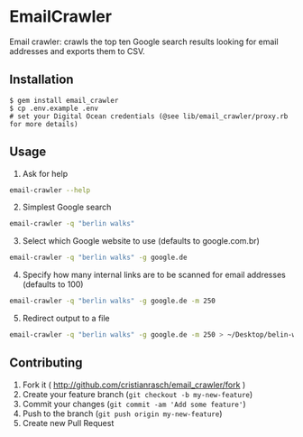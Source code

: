 # EmailCrawler

Email crawler: crawls the top ten Google search results looking for email addresses and exports them to CSV.

## Installation

    $ gem install email_crawler
    $ cp .env.example .env
    # set your Digital Ocean credentials (@see lib/email_crawler/proxy.rb for more details)

## Usage

1. Ask for help

```bash
email-crawler --help
```

2. Simplest Google search

```bash
email-crawler -q "berlin walks"
```

3. Select which Google website to use (defaults to google.com.br)

```bash
email-crawler -q "berlin walks" -g google.de
```

4. Specify how many internal links are to be scanned for email addresses (defaults to 100)

```bash
email-crawler -q "berlin walks" -g google.de -m 250
```

5. Redirect output to a file

```bash
email-crawler -q "berlin walks" -g google.de -m 250 > ~/Desktop/belin-walks-emails.csv
```

## Contributing

1. Fork it ( http://github.com/cristianrasch/email_crawler/fork )
2. Create your feature branch (`git checkout -b my-new-feature`)
3. Commit your changes (`git commit -am 'Add some feature'`)
4. Push to the branch (`git push origin my-new-feature`)
5. Create new Pull Request
